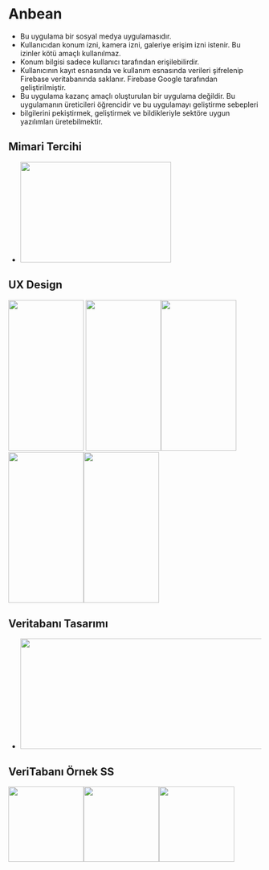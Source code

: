 # Anbean
 
 - Bu uygulama bir sosyal medya uygulamasıdır.
 - Kullanıcıdan konum izni, kamera izni, galeriye erişim izni istenir. Bu izinler kötü amaçlı kullanılmaz.
 - Konum bilgisi sadece kullanıcı tarafından erişilebilirdir.
 - Kullanıcının kayıt esnasında ve kullanım esnasında verileri şifrelenip Firebase veritabanında saklanır. Firebase Google tarafından geliştirilmiştir.
 - Bu uygulama kazanç amaçlı oluşturulan bir uygulama değildir. Bu uygulamanın üreticileri öğrencidir ve bu uygulamayı geliştirme sebepleri
 - bilgilerini pekiştirmek, geliştirmek ve bildikleriyle sektöre uygun yazılımları üretebilmektir.
## Mimari Tercihi
- <img src="https://user-images.githubusercontent.com/96066271/209738374-430f7905-5cbd-4894-bccf-3addf2945964.png" width=300 height=200>
## UX Design
<img src="https://user-images.githubusercontent.com/96066271/209738520-271e8f42-e1ec-4079-9aa9-7e62938f5307.png" width=150 height=300> <img src="https://user-images.githubusercontent.com/96066271/209738528-86c50ddc-0b6b-4a73-a905-37a7dce908df.png" width=150 height=300><img src="https://user-images.githubusercontent.com/96066271/209738544-0d294bab-086e-4737-8778-8b483f51fd05.png" width=150 height=300><img src="https://user-images.githubusercontent.com/96066271/209738567-005c6a6c-1930-4e81-bca7-6be233f04069.png" width=150 height=300><img src="https://user-images.githubusercontent.com/96066271/209738581-a21bce1a-631a-404b-b727-916a503e8e66.png" width=150 height=300>
 ## Veritabanı Tasarımı 
 - <img src="https://user-images.githubusercontent.com/96066271/209739010-f64bac22-369d-40ba-8e17-f2ab288435ef.png" width=600 height=220>
 ## VeriTabanı Örnek SS
 <img src="https://user-images.githubusercontent.com/96066271/209739166-2889543f-d9bb-499a-9347-ef5cb6d26413.png" width=150 height=150><img src="https://user-images.githubusercontent.com/96066271/209739211-b086ad65-e4fd-4ba5-b07d-911450a36ddd.png" width=150 height=150><img src="https://user-images.githubusercontent.com/96066271/209739246-c3991440-9ea1-4877-a9de-d1fc1f2af5a0.png" width=150 height=150>










